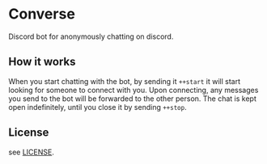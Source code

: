 # Converse

Discord bot for anonymously chatting on discord.

## How it works

When you start chatting with the bot, by sending it `++start` it will start looking for someone to connect with you.
Upon connecting, any messages you send to the bot will be forwarded to the other person.
The chat is kept open indefinitely, until you close it by sending `++stop`.

## License

see [LICENSE](LICENSE).
